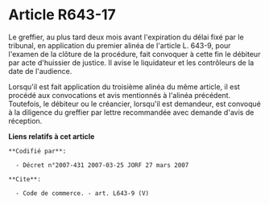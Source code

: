 # Article R643-17

Le greffier, au plus tard deux mois avant l'expiration du délai fixé par le tribunal, en application du premier alinéa de
l'article L. 643-9, pour l'examen de la clôture de la procédure, fait convoquer à cette fin le débiteur par acte d'huissier
de justice. Il avise le liquidateur et les contrôleurs de la date de l'audience.

Lorsqu'il est fait application du troisième alinéa du même article, il est procédé aux convocations et avis mentionnés à
l'alinéa précédent. Toutefois, le débiteur ou le créancier, lorsqu'il est demandeur, est convoqué à la diligence du greffier
par lettre recommandée avec demande d'avis de réception.

**Liens relatifs à cet article**

	**Codifié par**:

	  - Décret n°2007-431 2007-03-25 JORF 27 mars 2007

	**Cite**:

	  - Code de commerce. - art. L643-9 (V)
